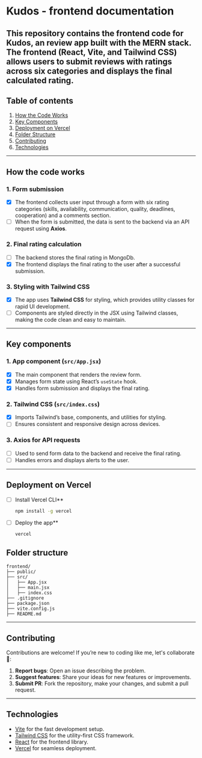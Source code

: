# Kudos - frontend documentation
This repository contains the frontend code for Kudos, an review app built with the MERN stack. The frontend (React, Vite, and Tailwind CSS) allows users to submit reviews with ratings     across six categories and displays the final calculated rating.
---
## Table of contents
1. [How the Code Works](#how-the-code-works)
2. [Key Components](#key-components)
3. [Deployment on Vercel](#deployment-on-vercel)
4. [Folder Structure](#folder-structure)
5. [Contributing](#contributing)
6. [Technologies](#technologies)
---
## How the code works
### 1. **Form submission**
- [x] The frontend collects user input through a form with six rating categories (skills, availability, communication, quality, deadlines, cooperation) and a comments section.
- [ ] When the form is submitted, the data is sent to the backend via an API request using **Axios**.
### 2. **Final rating calculation**
- [ ] The backend stores the final rating in MongoDb.
- [x] The frontend displays the final rating to the user after a successful submission.
### 3. **Styling with Tailwind CSS**
- [x] The app uses **Tailwind CSS** for styling, which provides utility classes for rapid UI development.
- [ ] Components are styled directly in the JSX using Tailwind classes, making the code clean and easy to maintain.
---
## Key components
### 1. **App component (`src/App.jsx`)**
- [x] The main component that renders the review form.
- [x] Manages form state using React’s `useState` hook.
- [x] Handles form submission and displays the final rating.
### 2. **Tailwind CSS (`src/index.css`)**
- [x] Imports Tailwind’s base, components, and utilities for styling.
- [ ] Ensures consistent and responsive design across devices.
### 3. **Axios for API requests**
- [ ] Used to send form data to the backend and receive the final rating.
- [ ] Handles errors and displays alerts to the user.
---
## Deployment on Vercel
- [ ] Install Vercel CLI**
  ```bash
  npm install -g vercel
  ```
- [ ] Deploy the app**
  ```bash
  vercel
  ```
## Folder structure
```
frontend/
├── public/          
├── src/
│   ├── App.jsx 
│   ├── main.jsx    
│   ├── index.css     
├── .gitignore        
├── package.json     
├── vite.config.js    
├── README.md      
```
---
## Contributing
Contributions are welcome! If you’re new to coding like me, let's collaborate👥:
1. **Report bugs**: Open an issue describing the problem.
2. **Suggest features**: Share your ideas for new features or improvements.
3. **Submit PR**: Fork the repository, make your changes, and submit a pull request.
---
## Technologies
- [Vite](https://vitejs.dev/) for the fast development setup.
- [Tailwind CSS](https://tailwindcss.com/) for the utility-first CSS framework.
- [React](https://reactjs.org/) for the frontend library.
- [Vercel](https://vercel.com/) for seamless deployment.
